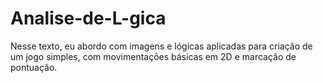 # Analise-de-L-gica
Nesse texto, eu abordo com imagens e lógicas aplicadas para criação de um jogo simples, com movimentações básicas em 2D e marcação de pontuação.
